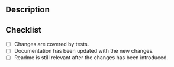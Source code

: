
<!-- Provide a general summary of your changes in the title field above -->

## Description
<!-- Describe your changes in detail -->

## Checklist

<!-- Go over all the following points, and put an `x` in the boxes that applies. -->

- [ ] Changes are covered by tests.
- [ ] Documentation has been updated with the new changes.
- [ ] Readme is still relevant after the changes has been introduced.
